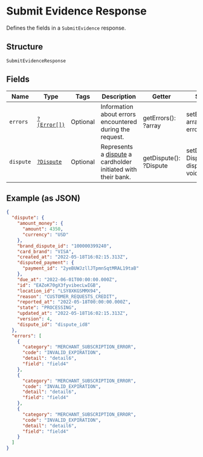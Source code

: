 
# Submit Evidence Response

Defines the fields in a `SubmitEvidence` response.

## Structure

`SubmitEvidenceResponse`

## Fields

| Name | Type | Tags | Description | Getter | Setter |
|  --- | --- | --- | --- | --- | --- |
| `errors` | [`?(Error[])`](../../doc/models/error.md) | Optional | Information about errors encountered during the request. | getErrors(): ?array | setErrors(?array errors): void |
| `dispute` | [`?Dispute`](../../doc/models/dispute.md) | Optional | Represents a [dispute](https://developer.squareup.com/docs/disputes-api/overview) a cardholder initiated with their bank. | getDispute(): ?Dispute | setDispute(?Dispute dispute): void |

## Example (as JSON)

```json
{
  "dispute": {
    "amount_money": {
      "amount": 4350,
      "currency": "USD"
    },
    "brand_dispute_id": "100000399240",
    "card_brand": "VISA",
    "created_at": "2022-05-18T16:02:15.313Z",
    "disputed_payment": {
      "payment_id": "2yeBUWJzllJTpmnSqtMRAL19taB"
    },
    "due_at": "2022-06-01T00:00:00.000Z",
    "id": "EAZoK70gX3fyvibecLwIGB",
    "location_id": "LSY8XKGSMMX94",
    "reason": "CUSTOMER_REQUESTS_CREDIT",
    "reported_at": "2022-05-18T00:00:00.000Z",
    "state": "PROCESSING",
    "updated_at": "2022-05-18T16:02:15.313Z",
    "version": 4,
    "dispute_id": "dispute_id8"
  },
  "errors": [
    {
      "category": "MERCHANT_SUBSCRIPTION_ERROR",
      "code": "INVALID_EXPIRATION",
      "detail": "detail6",
      "field": "field4"
    },
    {
      "category": "MERCHANT_SUBSCRIPTION_ERROR",
      "code": "INVALID_EXPIRATION",
      "detail": "detail6",
      "field": "field4"
    },
    {
      "category": "MERCHANT_SUBSCRIPTION_ERROR",
      "code": "INVALID_EXPIRATION",
      "detail": "detail6",
      "field": "field4"
    }
  ]
}
```

